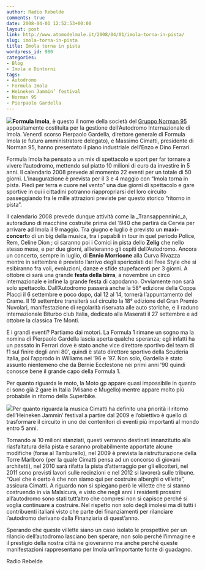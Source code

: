 ```yaml
---
author: Radio Rebelde
comments: true
date: 2008-04-01 12:52:53+00:00
layout: post
link: http://www.atomodelmale.it/2008/04/01/imola-torna-in-pista/
slug: imola-torna-in-pista
title: Imola torna in pista
wordpress_id: 980
categories:
- Blog
- Imola e Dintorni
tags:
- Autodromo
- Formula Imola
- Heineken Jammin’ festival
- Norman 95
- Pierpaolo Gardella
---
```


**![](http://www.atomodelmale.it/wp-content/uploads/2008/10/tremonti41-300x225.jpg)Formula Imola**, è questo il nome della società del [Gruppo Norman 95](http://www.atomodelmale.it/2008/01/05/362/) appositamente costituita per la gestione dell’Autodromo Internazionale di Imola. Venerdì scorso  Pierpaolo Gardella, direttore generale di Formula Imola (e futuro amministratore delegato), e Massimo Cimatti, presidente di Norman 95, hanno presentato il piano industriale dell’Enzo e Dino Ferrari.

Formula Imola ha pensato a un mix di spettacolo e sport per far tornare a vivere l’autodromo, mettendo sul piatto 10 milioni di euro da investire in 5 anni. Il calendario 2008 prevede al momento 22 eventi per un totale di 50 giorni. L’inaugurazione è prevista per il 3 e 4 maggio con “Imola torna in pista. Piedi per terra e cuore nel vento” una due giorni di spettacolo e gare sportive in cui i cittadini potranno riappropriarsi del loro circuito passeggiando fra le mille attrazioni previste per questo storico “ritorno in pista”.<!-- more -->

Il calendario 2008 prevede dunque attività come la _Transappenninic_a, autoraduno di macchine costruite prima del 1940 che partirà da Cervia per arrivare ad Imola il 9 maggio. Tra giugno e luglio è previsto un **maxi-concert**o di un big della musica, tra i papabili in tour in quel periodo Police, Rem, Celine Dion ; ci saranno poi i Comici in pista dello **Zelig** che nello stesso mese, e per due giorni, allieteranno gli ospiti dell’Autodromo. Ancora un concerto, sempre in luglio, di **Ennio Morricone** alla Curva Rivazza mentre in settembre è previsto l’arrivo degli spericolati del Free Style che si esibiranno fra voli, evoluzioni, danze e sfide stupefacenti per 3 giorni. A ottobre ci sarà una grande **festa della birra**, a novembre un circo internazionale e infine la grande festa di capodanno. Ovviamente non sarà solo spettacolo. Dall’Autodromo passerà anche la 58° edizione della Coppa Placci il 6 settembre e poco dopo, dal 12 al 14, tornerà l’appuntamento del Crame. Il 19 settembre transiterà sul circuito la 18° edizione del Gran Premio Nuvolari, manifestazione di regolarità riservata alle auto storiche, e il raduno internazionale Biturbo club Italia, dedicato alla Maserati il 27 settembre e ad ottobre la classica Tre Monti.

E i grandi eventi? Partiamo dai motori. La Formula 1 rimane un sogno ma la nomina di Pierpaolo Gardella lascia aperta qualche speranza; egli infatti ha un passato in Ferrari dove è stato anche vice direttore sportivo del team di f1 sul finire degli anni 80’, quindi è stato direttore sportivo della Scuderia Italia, poi l’approdo in Williams nel ’96 e ’97. Non solo, Gardella è stato assunto nientemeno che da Bernie Ecclestone nei primi anni ’90 quindi conosce bene il grande capo della Formula 1.

Per quanto riguarda le moto, la Moto gp appare quasi impossibile in quanto ci sono già 2 gare in Italia (Misano e Mugello) mentre appare molto più probabile in ritorno della Superbike.

![](http://www.atomodelmale.it/wp-content/uploads/2008/10/heineken-300x203.jpg)Per quanto riguarda la musica Cimatti ha definito una priorità il ritorno dell’Heineken Jammin’ festival a partire dal 2009 e l’obiettivo è quello di trasformare il circuito in uno dei contenitori di eventi più importanti al mondo entro 5 anni.

Tornando ai 10 milioni stanziati, questi verranno destinati innanzitutto alla riasfaltatura della pista e saranno probabilmente apportate alcune modifiche (forse al Tamburello), nel 2009 è prevista la ristrutturazione della Torre Marlboro (per la quale Cimatti pensa ad un concorso di giovani architetti), nel 2010 sarà rifatta la pista d’atterraggio per gli elicotteri, nel 2011 sono previsti lavori sulle recinzioni e nel 2012 si lavorerà sulle tribune. “Quel che è certo è che non siamo qui per costruire alberghi o villette”, assicura Cimatti.  A riguardo non si spiegano però le villette che si stanno costruendo in via Malsicura, e visto che negli anni i residenti prossimi all’autodromo sono stati tutt’altro che compresi non si capisce perché si voglia continuare a costruire. Nel rispetto non solo degli imolesi ma di tutti i contribuenti italiani visto che parte dei finanziamenti per rilanciare l’autodromo derivano dalla Finanziaria di quest’anno.

Sperando che queste villette siano un caso isolato le prospettive per un rilancio dell’autodromo lasciano ben sperare; non solo perché l’immagine e il prestigio della nostra città ne gioveranno ma anche perché queste manifestazioni rappresentano per Imola un’importante fonte di guadagno.

Radio Rebelde
